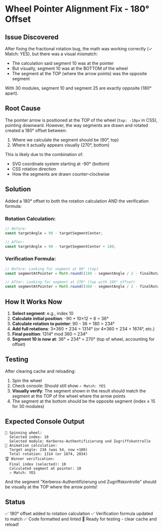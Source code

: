 # Wheel Pointer Alignment Fix - 180° Offset

## Issue Discovered

After fixing the fractional rotation bug, the math was working correctly (✓ Match: YES), but there was a visual mismatch:
- The calculation said segment 10 was at the pointer
- But visually, segment 10 was at the BOTTOM of the wheel
- The segment at the TOP (where the arrow points) was the opposite segment

With 30 modules, segment 10 and segment 25 are exactly opposite (180° apart).

## Root Cause

The pointer arrow is positioned at the TOP of the wheel (`top: -10px` in CSS), pointing downward. However, the way segments are drawn and rotated created a 180° offset between:
1. Where we calculate the segment should be (90°, top)
2. Where it actually appears visually (270°, bottom)

This is likely due to the combination of:
- SVG coordinate system starting at -90° (bottom)
- CSS rotation direction
- How the segments are drawn counter-clockwise

## Solution

Added a 180° offset to both the rotation calculation AND the verification formula:

### Rotation Calculation:
```javascript
// Before:
const targetAngle = 90 - targetSegmentCenter;

// After:
const targetAngle = 90 - targetSegmentCenter + 180;
```

### Verification Formula:
```javascript
// Before: Looking for segment at 90° (top)
const segmentAtPointer = Math.round((180 - segmentAngle / 2 - finalRotation) / segmentAngle);

// After: Looking for segment at 270° (top with 180° offset)
const segmentAtPointer = Math.round((360 - segmentAngle / 2 - finalRotation) / segmentAngle);
```

## How It Works Now

1. **Select segment**: e.g., index 10
2. **Calculate initial position**: -90 + 10×12 + 6 = 36°
3. **Calculate rotation to pointer**: 90 - 36 + 180 = 234°
4. **Add full rotations**: 3×360 + 234 = 1314° (or 4×360 + 234 = 1674°, etc.)
5. **Final position**: 1314° mod 360 = 234°
6. **Segment 10 is now at**: 36° + 234° = 270° (top of wheel, accounting for offset)

## Testing

After clearing cache and reloading:

1. Spin the wheel
2. Check console: Should still show `✓ Match: YES`
3. **Visually verify**: The segment shown in the result should match the segment at the TOP of the wheel where the arrow points
4. The segment at the bottom should be the opposite segment (index ± 15 for 30 modules)

## Expected Console Output

```
🎯 Spinning wheel:
  Selected index: 10
  Selected module: Kerberos-Authentifizierung und Zugriffskontrolle
🎲 Animation calculation:
  Target angle: 234 (was 54, now +180)
  Total rotation: 1314 (or 1674, 2034)
🏆 Winner verification:
  Final index (selected): 10
  Calculated segment at pointer: 10
  ✓ Match: YES
```

And the segment "Kerberos-Authentifizierung und Zugriffskontrolle" should be visually at the TOP where the arrow points!

## Status

✅ 180° offset added to rotation calculation
✅ Verification formula updated to match
✅ Code formatted and linted
🔄 Ready for testing - clear cache and reload!
